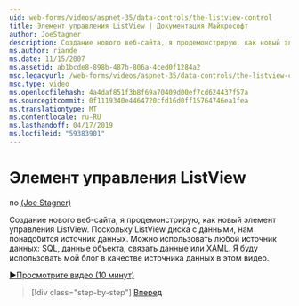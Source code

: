 ```yaml
---
uid: web-forms/videos/aspnet-35/data-controls/the-listview-control
title: Элемент управления ListView | Документация Майкрософт
author: JoeStagner
description: Создание нового веб-сайта, я продемонстрирую, как новый элемент управления ListView. Поскольку ListView диска с данными, нам понадобится источник данных. Можно использовать любые данные...
ms.author: riande
ms.date: 11/15/2007
ms.assetid: ab1bcde8-898b-487b-806a-4ced0f1284a2
msc.legacyurl: /web-forms/videos/aspnet-35/data-controls/the-listview-control
msc.type: video
ms.openlocfilehash: 4a4daf851f3b8f69a70409d00ef7cd624437f57a
ms.sourcegitcommit: 0f1119340e4464720cfd16d0ff15764746ea1fea
ms.translationtype: MT
ms.contentlocale: ru-RU
ms.lasthandoff: 04/17/2019
ms.locfileid: "59383901"
---
```

# <a name="the-listview-control"></a>Элемент управления ListView

по [(Joe Stagner)](https://github.com/JoeStagner)

Создание нового веб-сайта, я продемонстрирую, как новый элемент управления ListView. Поскольку ListView диска с данными, нам понадобится источник данных. Можно использовать любой источник данных: SQL, данные объекта, связать данные или XAML. Я буду использовать мой блог в качестве источника данных в этом видео.

[&#9654;Просмотрите видео (10 минут)](https://channel9.msdn.com/Blogs/ASP-NET-Site-Videos/the-listview-control)

> [!div class="step-by-step"]
> [Вперед](the-datapager-control.md)
